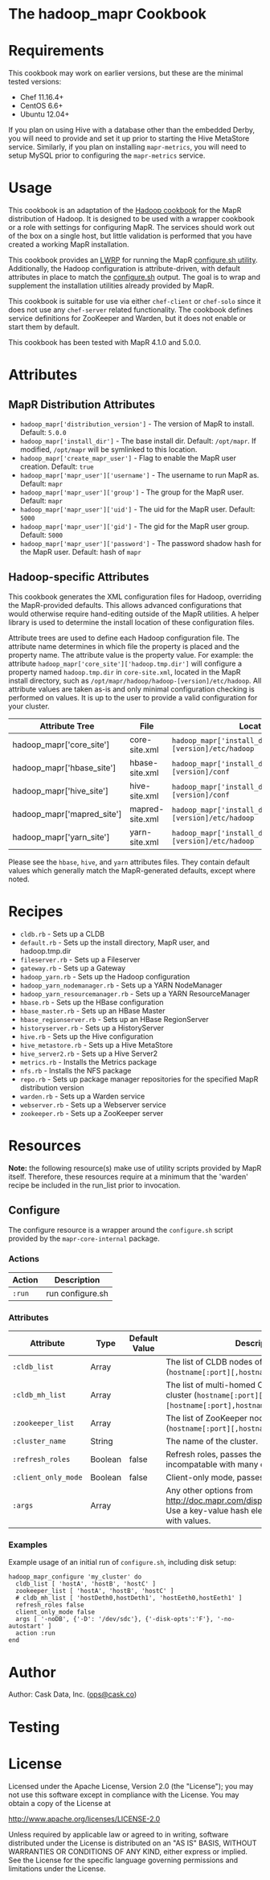 # The hadoop_mapr Cookbook


# Requirements

This cookbook may work on earlier versions, but these are the minimal tested versions:

* Chef 11.16.4+
* CentOS 6.6+
* Ubuntu 12.04+

If you plan on using Hive with a database other than the embedded Derby, you will need to provide and set it up prior to starting the Hive MetaStore service. Similarly, if you plan on installing `mapr-metrics`, you will need to setup MySQL prior to configuring the `mapr-metrics` service.


# Usage

This cookbook is an adaptation of the [Hadoop cookbook](https://github.com/caskdata/hadoop_cookbook) for the MapR distribution of Hadoop. It is designed to be used with a wrapper cookbook or a role with settings for configuring MapR. The services should work out of the box on a single host, but little validation is performed that you have created a working MapR installation.

This cookbook provides an [LWRP](Resources) for running the MapR [configure.sh utility](http://doc.mapr.com/display/MapR/configure.sh). Additionally, the Hadoop configuration is attribute-driven, with default attributes in place to match the [configure.sh](http://doc.mapr.com/display/MapR/configure.sh) output. The goal is to wrap and supplement the installation utilities already provided by MapR.

This cookbook is suitable for use via either `chef-client` or `chef-solo` since it does not use any `chef-server` related functionality. The cookbook defines service definitions for ZooKeeper and Warden, but it does not enable or start them by default.

This cookbook has been tested with MapR 4.1.0 and 5.0.0.


# Attributes

## MapR Distribution Attributes

* `hadoop_mapr['distribution_version']` - The version of MapR to install. Default: `5.0.0`
* `hadoop_mapr['install_dir']` - The base install dir. Default: `/opt/mapr`. If modified, `/opt/mapr` will be symlinked to this location.
* `hadoop_mapr['create_mapr_user']` - Flag to enable the MapR user creation. Default: `true`
* `hadoop_mapr['mapr_user']['username']` - The username to run MapR as. Default: `mapr`
* `hadoop_mapr['mapr_user']['group']` - The group for the MapR user. Default: `mapr`
* `hadoop_mapr['mapr_user']['uid']` - The uid for the MapR user. Default: `5000`
* `hadoop_mapr['mapr_user']['gid']` - The gid for the MapR user group. Default: `5000`
* `hadoop_mapr['mapr_user']['password']` - The password shadow hash for the MapR user. Default: hash of `mapr`

## Hadoop-specific Attributes

This cookbook generates the XML configuration files for Hadoop, overriding the MapR-provided defaults. This allows advanced configurations that would otherwise require hand-editing outside of the MapR utilities. A helper library is used to determine the install location of these configuration files.

Attribute trees are used to define each Hadoop configuration file.  The attribute name determines in which file the property is placed and the property name. The attribute value is the property value. For example: the attribute `hadoop_mapr['core_site']['hadoop.tmp.dir']` will configure a property named `hadoop.tmp.dir` in `core-site.xml`, located in the MapR install directory, such as `/opt/mapr/hadoop/hadoop-[version]/etc/hadoop`. All attribute values are taken as-is and only minimal configuration checking is performed on values. It is up to the user to provide a valid configuration for your cluster.

Attribute Tree             | File            | Location
-------------------------- | --------------- | --------
hadoop_mapr['core_site']   | core-site.xml   | `hadoop_mapr['install_dir']/hadoop/hadoop-[version]/etc/hadoop`
hadoop_mapr['hbase_site']  | hbase-site.xml  | `hadoop_mapr['install_dir']/hbase/hbase-[version]/conf`
hadoop_mapr['hive_site']   | hive-site.xml   | `hadoop_mapr['install_dir']/hive/hive-[version]/conf`
hadoop_mapr['mapred_site'] | mapred-site.xml | `hadoop_mapr['install_dir']/hadoop/hadoop-[version]/etc/hadoop`
hadoop_mapr['yarn_site']   | yarn-site.xml   | `hadoop_mapr['install_dir']/hadoop/hadoop-[version]/etc/hadoop`

Please see the `hbase`, `hive`, and `yarn` attributes files. They contain default values which generally match the MapR-generated defaults, except where noted.


# Recipes

* `cldb.rb` - Sets up a CLDB
* `default.rb` - Sets up the install directory, MapR user, and hadoop.tmp.dir
* `fileserver.rb` - Sets up a Fileserver
* `gateway.rb` - Sets up a Gateway
* `hadoop_yarn.rb` - Sets up the Hadoop configuration
* `hadoop_yarn_nodemanager.rb` - Sets up a YARN NodeManager
* `hadoop_yarn_resourcemanager.rb` - Sets up a YARN ResourceManager
* `hbase.rb` - Sets up the HBase configuration
* `hbase_master.rb` - Sets up an HBase Master
* `hbase_regionserver.rb` - Sets up an HBase RegionServer
* `historyserver.rb` - Sets up a HistoryServer
* `hive.rb` - Sets up the Hive configuration
* `hive_metastore.rb` - Sets up a Hive MetaStore
* `hive_server2.rb` - Sets up a Hive Server2
* `metrics.rb` - Installs the Metrics package
* `nfs.rb` - Installs the NFS package
* `repo.rb` - Sets up package manager repositories for the specified MapR distribution version
* `warden.rb` - Sets up a Warden service
* `webserver.rb` - Sets up a Webserver service
* `zookeeper.rb` - Sets up a ZooKeeper server


# Resources

**Note:** the following resource(s) make use of utility scripts provided by MapR itself.  Therefore, these resources require
at a minimum that the 'warden' recipe be included in the run_list prior to invocation.

## Configure
The configure resource is a wrapper around the `configure.sh` script provided by the `mapr-core-internal` package.

### Actions
Action | Description
------ | -----------
`:run` | run configure.sh

### Attributes
Attribute | Type | Default Value | Description
--------- | ---- | ------------- | -----------
`:cldb_list` | Array | | The list of CLDB nodes of the cluster (`hostname[:port][,hostname[:port]...]`).
`:cldb_mh_list` | Array | | The list of multi-homed CLDB nodes of the cluster (`hostname[:port][,hostname[:port] [hostname[:port],hostname[:port] ...]`).
`:zookeeper_list` | Array | | The list of ZooKeeper nodes of the cluster (`hostname[:port][,hostname[:port]...]`).
`:cluster_name` | String | | The name of the cluster.
`:refresh_roles` | Boolean | false | Refresh roles, passes the -R flag. It is incompatable with many other options.
`:client_only_mode` | Boolean | false | Client-only mode, passes the -c flag.
`:args` | Array | | Any other options from http://doc.mapr.com/display/MapR/configure.sh. Use a key-value hash element for parameters with values.

### Examples
Example usage of an initial run of `configure.sh`, including disk setup:
```
hadoop_mapr_configure 'my_cluster' do
  cldb_list [ 'hostA', 'hostB', 'hostC' ]
  zookeeper_list [ 'hostA', 'hostB', 'hostC' ]
  # cldb_mh_list [ 'hostDeth0,hostDeth1', 'hostEeth0,hostEeth1' ]
  refresh_roles false
  client_only_mode false
  args [ '-noDB', {'-D': '/dev/sdc'}, {'-disk-opts':'F'}, '-no-autostart' ]
  action :run
end
```


# Author

Author: Cask Data, Inc. (<ops@cask.co>)


# Testing


# License

Licensed under the Apache License, Version 2.0 (the "License"); you may not use this software except in compliance with the License. You may obtain a copy of the License at

http://www.apache.org/licenses/LICENSE-2.0

Unless required by applicable law or agreed to in writing, software distributed under the License is distributed on an "AS IS" BASIS, WITHOUT WARRANTIES OR CONDITIONS OF ANY KIND, either express or implied. See the License for the specific language governing permissions and limitations under the License.
